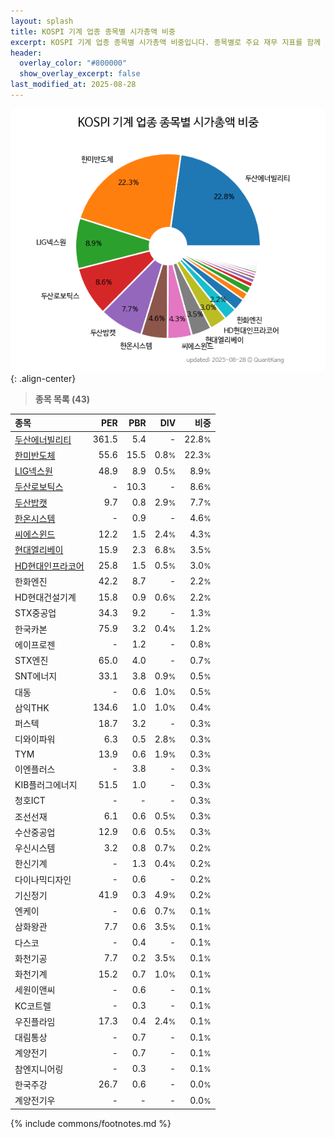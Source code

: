 ```yaml
---
layout: splash
title: KOSPI 기계 업종 종목별 시가총액 비중
excerpt: KOSPI 기계 업종 종목별 시가총액 비중입니다. 종목별로 주요 재무 지표를 함께 표시합니다.
header:
  overlay_color: "#800000"
  show_overlay_excerpt: false
last_modified_at: 2025-08-28
---
```



![KOSPI 기계 업종 종목별 시가총액 비중](/stats/sector/images/kospi_업종_기계_종목.png){: .align-center}


> **종목 목록 (43)**<a id="list"></a>

| **종목** | **PER** | **PBR** | **DIV** | **비중** |
| :------- | ------: | ------: | ------: | -------: |
| [두산에너빌리티](/034020/) | 361.5 | 5.4 | - | 22.8<small>%</small> |
| [한미반도체](/042700/) | 55.6 | 15.5 | 0.8<small>%</small> | 22.3<small>%</small> |
| [LIG넥스원](/079550/) | 48.9 | 8.9 | 0.5<small>%</small> | 8.9<small>%</small> |
| [두산로보틱스](/454910/) | - | 10.3 | - | 8.6<small>%</small> |
| [두산밥캣](/241560/) | 9.7 | 0.8 | 2.9<small>%</small> | 7.7<small>%</small> |
| [한온시스템](/018880/) | - | 0.9 | - | 4.6<small>%</small> |
| [씨에스윈드](/112610/) | 12.2 | 1.5 | 2.4<small>%</small> | 4.3<small>%</small> |
| [현대엘리베이](/017800/) | 15.9 | 2.3 | 6.8<small>%</small> | 3.5<small>%</small> |
| [HD현대인프라코어](/042670/) | 25.8 | 1.5 | 0.5<small>%</small> | 3.0<small>%</small> |
| 한화엔진 | 42.2 | 8.7 | - | 2.2<small>%</small> |
| HD현대건설기계 | 15.8 | 0.9 | 0.6<small>%</small> | 2.2<small>%</small> |
| STX중공업 | 34.3 | 9.2 | - | 1.3<small>%</small> |
| 한국카본 | 75.9 | 3.2 | 0.4<small>%</small> | 1.2<small>%</small> |
| 에이프로젠 | - | 1.2 | - | 0.8<small>%</small> |
| STX엔진 | 65.0 | 4.0 | - | 0.7<small>%</small> |
| SNT에너지 | 33.1 | 3.8 | 0.9<small>%</small> | 0.5<small>%</small> |
| 대동 | - | 0.6 | 1.0<small>%</small> | 0.5<small>%</small> |
| 삼익THK | 134.6 | 1.0 | 1.0<small>%</small> | 0.4<small>%</small> |
| 퍼스텍 | 18.7 | 3.2 | - | 0.3<small>%</small> |
| 디와이파워 | 6.3 | 0.5 | 2.8<small>%</small> | 0.3<small>%</small> |
| TYM | 13.9 | 0.6 | 1.9<small>%</small> | 0.3<small>%</small> |
| 이엔플러스 | - | 3.8 | - | 0.3<small>%</small> |
| KIB플러그에너지 | 51.5 | 1.0 | - | 0.3<small>%</small> |
| 청호ICT | - | - | - | 0.3<small>%</small> |
| 조선선재 | 6.1 | 0.6 | 0.5<small>%</small> | 0.3<small>%</small> |
| 수산중공업 | 12.9 | 0.6 | 0.5<small>%</small> | 0.3<small>%</small> |
| 우신시스템 | 3.2 | 0.8 | 0.7<small>%</small> | 0.2<small>%</small> |
| 한신기계 | - | 1.3 | 0.4<small>%</small> | 0.2<small>%</small> |
| 다이나믹디자인 | - | 0.6 | - | 0.2<small>%</small> |
| 기신정기 | 41.9 | 0.3 | 4.9<small>%</small> | 0.2<small>%</small> |
| 엔케이 | - | 0.6 | 0.7<small>%</small> | 0.1<small>%</small> |
| 삼화왕관 | 7.7 | 0.6 | 3.5<small>%</small> | 0.1<small>%</small> |
| 다스코 | - | 0.4 | - | 0.1<small>%</small> |
| 화천기공 | 7.7 | 0.2 | 3.5<small>%</small> | 0.1<small>%</small> |
| 화천기계 | 15.2 | 0.7 | 1.0<small>%</small> | 0.1<small>%</small> |
| 세원이앤씨 | - | 0.6 | - | 0.1<small>%</small> |
| KC코트렐 | - | 0.3 | - | 0.1<small>%</small> |
| 우진플라임 | 17.3 | 0.4 | 2.4<small>%</small> | 0.1<small>%</small> |
| 대림통상 | - | 0.7 | - | 0.1<small>%</small> |
| 계양전기 | - | 0.7 | - | 0.1<small>%</small> |
| 참엔지니어링 | - | 0.3 | - | 0.1<small>%</small> |
| 한국주강 | 26.7 | 0.6 | - | 0.0<small>%</small> |
| 계양전기우 | - | - | - | 0.0<small>%</small> |

{% include commons/footnotes.md %}